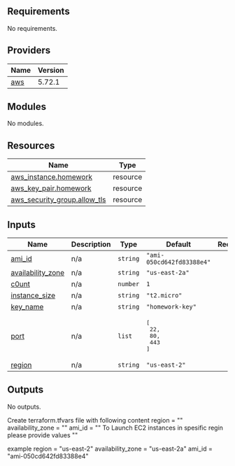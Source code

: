 ## Requirements

No requirements.

## Providers

| Name | Version |
|------|---------|
| <a name="provider_aws"></a> [aws](#provider\_aws) | 5.72.1 |

## Modules

No modules.

## Resources

| Name | Type |
|------|------|
| [aws_instance.homework](https://registry.terraform.io/providers/hashicorp/aws/latest/docs/resources/instance) | resource |
| [aws_key_pair.homework](https://registry.terraform.io/providers/hashicorp/aws/latest/docs/resources/key_pair) | resource |
| [aws_security_group.allow_tls](https://registry.terraform.io/providers/hashicorp/aws/latest/docs/resources/security_group) | resource |

## Inputs

| Name | Description | Type | Default | Required |
|------|-------------|------|---------|:--------:|
| <a name="input_ami_id"></a> [ami\_id](#input\_ami\_id) | n/a | `string` | `"ami-050cd642fd83388e4"` | no |
| <a name="input_availability_zone"></a> [availability\_zone](#input\_availability\_zone) | n/a | `string` | `"us-east-2a"` | no |
| <a name="input_c0unt"></a> [c0unt](#input\_c0unt) | n/a | `number` | `1` | no |
| <a name="input_instance_size"></a> [instance\_size](#input\_instance\_size) | n/a | `string` | `"t2.micro"` | no |
| <a name="input_key_name"></a> [key\_name](#input\_key\_name) | n/a | `string` | `"homework-key"` | no |
| <a name="input_port"></a> [port](#input\_port) | n/a | `list` | <pre>[<br/>  22,<br/>  80,<br/>  443<br/>]</pre> | no |
| <a name="input_region"></a> [region](#input\_region) | n/a | `string` | `"us-east-2"` | no |

## Outputs

No outputs.


Create terraform.tfvars file with following content
region = ""
availability_zone = ""
ami_id = ""
To Launch EC2 instances in spesific regin please provide values ""

example
region = "us-east-2"
availability_zone = "us-east-2a"
ami_id = "ami-050cd642fd83388e4" 
